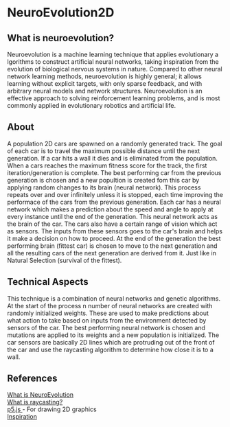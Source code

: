 # NeuroEvolution2D

<h2> What is neuroevolution? </h2> 
<p> 
Neuroevolution is a machine learning technique that applies evolutionary a
lgorithms to construct artificial neural networks, taking inspiration from
the evolution of biological nervous systems in nature. Compared to other neural 
network learning methods, neuroevolution is highly general; it allows learning without 
explicit targets, with only sparse feedback, and with arbitrary neural models and network structures. 
Neuroevolution is an effective approach to solving reinforcement learning problems, and is most commonly 
applied in evolutionary robotics and artificial life.
</p> 

<h2> About </h2> 
<p> 
A population 2D cars are spawned on a randomly generated track. The goal of each car is to travel the maximum possible distance until the next generation. 
If a car hits a wall it dies and is eliminated from the population. When a cars reaches the maximum fitness score for the track, the first iteration/generation is complete.
The best performing car from the previous generation is chosen and a new popultion is created fom this car by applying random changes to its brain (neural network). 
This process repeats over and over infinitely unless it is stopped, each time improving the performace of the cars from the previous generation. 
Each car has a neural network which makes a prediction about the speed and angle to apply at every instance until the end of the generation. This neural network acts as 
the brain of the car. 
The cars also have a certain range of vision which act as sensors. The inputs from these sensors goes to the car's brain and helps it make a decision on how to proceed.
At the end of the generation the best performing brain (fittest car) is chosen to move to the next generation and all the resulting cars of the next generation are derived from it. Just like in 
Natural Selection (survival of the fittest).
</p> 

<h2> Technical Aspects </h2> 
<p> 
This technique is a combination of neural networks and genetic algorithms. At the start of the process n number of neural networks are created with randomly initialized weights.
These are used to make predictions about what action to take based on inputs from the environment detected by sensors of the car. 
The best performing neural network is chosen and mutations are applied to its weights and a new population is initialized. 
The car sensors are basically 2D lines which are protruding out of the front of the car and use the raycasting algorithm to determine how close it is to a wall.
</p> 

<h2>References </h2>
<a href='http://www.scholarpedia.org/article/Neuroevolution'> What is NeuroEvolution </a> <br>  
<a href='https://en.wikipedia.org/wiki/Ray_casting'> What is raycasting? </a> <br> 
<a href='https://p5js.org/'> p5.js </a> - For drawing 2D graphics  <br> 
<a href='https://www.youtube.com/user/shiffman'>Inspiration</a> <br> 

